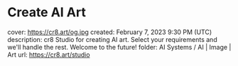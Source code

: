# Create AI Art

cover: https://cr8.art/og.jpg
created: February 7, 2023 9:30 PM (UTC)
description: cr8 Studio for creating AI art. Select your requirements and we'll handle the rest. Welcome to the future!
folder: AI Systems / AI | Image | Art
url: https://cr8.art/studio